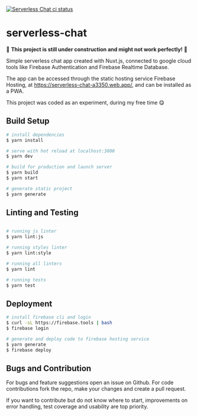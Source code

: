 <p>
  <a href="https://github.com/luciandavila/serverless-chat/actions?query=workflow%3Aci"><img alt="Serverless Chat ci status" src="https://github.com/luciandavila/serverless-chat/workflows/ci/badge.svg"></a>
</p>

# serverless-chat

🚧 **This project is still under construction and might not work perfectly!** 🚧

Simple serverless chat app created with Nuxt.js, connected to google cloud tools like Firebase Authentication and Firebase Realtime Database.

The app can be accessed through the static hosting service Firebase Hosting, at <a href="https://serverless-chat-a3350.web.app/">https://serverless-chat-a3350.web.app/</a>, and can be installed as a PWA.

This project was coded as an experiment, during my free time 😋

## Build Setup

```bash
# install dependencies
$ yarn install

# serve with hot reload at localhost:3000
$ yarn dev

# build for production and launch server
$ yarn build
$ yarn start

# generate static project
$ yarn generate
```

## Linting and Testing

```bash

# running js linter
$ yarn lint:js

# running styles linter 
$ yarn lint:style

# running all linters
$ yarn lint

# running tests
$ yarn test
```

## Deployment

```bash
# install firebase cli and login
$ curl -sL https://firebase.tools | bash
$ firebase login

# generate and deploy code to firebase hosting service
$ yarn generate
$ firebase deploy
```

## Bugs and Contribution

For bugs and feature suggestions open an issue on Github. For code contributions fork the repo, make your changes and create a pull request.

If you want to contribute but do not know where to start, improvements on error handling, test coverage and usability are top priority.
